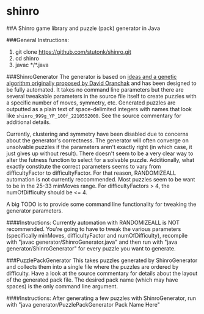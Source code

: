 shinro
======

##A Shinro game library and puzzle (pack) generator in Java

###General Instructions:
1. git clone https://github.com/stutonk/shinro.git
2. cd shinro
3. javac \*/\*.java

###ShinroGenerator
The generator is based on [ideas and a genetic algorithm originally proposed by David Oranchak](http://oranchak.com/evostar-paper.pdf) and has been designed to be fully automated. It takes no command line parameters but there are several tweakable parameters in the source file itself to create puzzles with a specific number of moves, symmetry, etc. Generated puzzles are outputted as a plain text of space-delimited integers with names that look like `shinro_999g_YP_100f_2210552000`. See the source commentary for additional details.

Currently, clustering and symmetry have been disabled due to concerns about the generator's correctness. The generator will often converge on unsolvable puzzles if the parameters aren't exactly right (in which case, it just gives up without result). There doesn't seem to be a very clear way to alter the futness function to select for a solvable puzzle. Additionally, what exactly constitute the correct parameters seems to vary from difficultyFactor to difficultyFactor. For that reason, RANDOMIZEALL automation is not currently reccommended. Most puzzles seem to be want to be in the 25-33 minMoves range. For difficultyFactors > 4, the numOfDifficulty should be <= 4.

A big TODO is to provide some command line functionality for tweaking the generator parameters.

####Instructions:
Currently automation with RANDOMIZEALL is NOT recommended. You're going to have to tweak the various parameters (specifically minMoves, difficultyFactor and numOfDifficulty), recompile with "javac generator/ShinroGenerator.java" and then run with "java generator/ShinroGenerator" for every puzzle you want to generate.

###PuzzlePackGenerator
This takes puzzles generated by ShinroGenerator and collects them into a single file where the puzzles are ordered by
difficulty. Have a look at the source commentary for details about the layout of the generated pack file. The desired
pack name (which may have spaces) is the only command line argument.

####Instructions:
After generating a few puzzles with ShinroGenerator, run with "java generator/PuzzlePackGenerator Pack Name Here"
